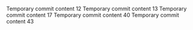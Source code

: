 Temporary commit content 12
Temporary commit content 13
Temporary commit content 17
Temporary commit content 40
Temporary commit content 43
